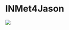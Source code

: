 # INMet4Jason
[![](https://jitpack.io/v/chon-group/INMet4Jason.svg)](https://jitpack.io/#chon-group/INMet4Jason)



